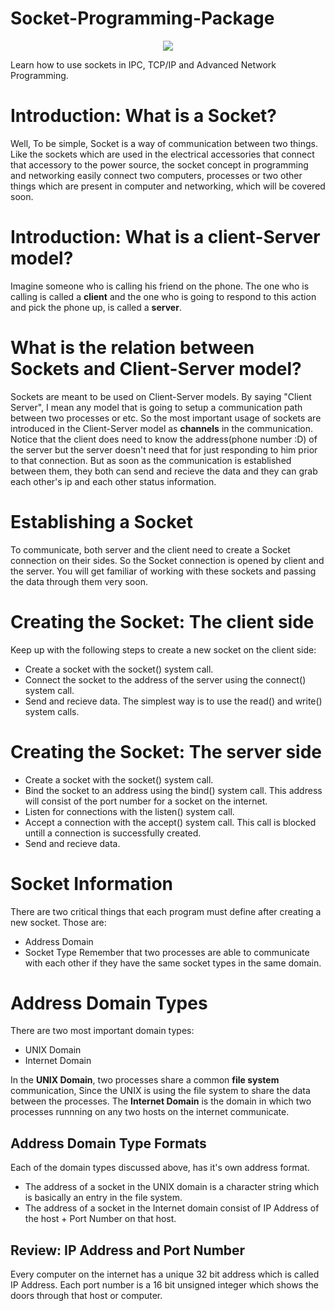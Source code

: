 # Socket-Programming-Package

<p align="center">
  <img src="http://uupload.ir/files/whf6_3-electric-logo-design.jpg">
</p>

Learn how to use sockets in IPC, TCP/IP and Advanced Network Programming.

# Introduction: What is a Socket?	
Well, To be simple, Socket is a way of communication between two things. Like the sockets which are used in the electrical accessories that connect that accessory to the power source, the socket concept in programming and networking easily connect two computers, processes or two other things which are present in computer and networking, which will be covered soon.

# Introduction: What is a client-Server model?
Imagine someone who is calling his friend on the phone. The one who is calling is called a **client** and the one who is going to respond to this action and pick the phone up, is called a **server**.

# What is the relation between Sockets and Client-Server model?
Sockets are meant to be used on Client-Server models. By saying "Client Server", I mean any model that is going to setup a communication path between two processes or etc. 
So the most important usage of sockets are introduced in the Client-Server model as **channels** in the communication.
Notice that the client does need to know the address(phone number :D) of the server but the server doesn't need that for just responding to him prior to that connection. But as soon as the communication is established between them, they both can send and recieve the data and they can grab each other's ip and each other status information.

# Establishing a Socket
To communicate, both server and the client need to create a Socket connection on their sides. So the Socket connection is opened by client and the server. You will get familiar of working with these sockets and passing the data through them very soon.

# Creating the Socket: The client side
Keep up with the following steps to create a new socket on the client side:
* Create a socket with the socket() system call.
* Connect the socket to the address of the server using the connect() system call.
* Send and recieve data. The simplest way is to use the read() and write() system calls.

# Creating the Socket: The server side
* Create a socket with the socket() system call.
* Bind the socket to an address using the bind() system call. This address will consist of the port number for a socket on the internet.
* Listen for connections with the listen() system call.
* Accept a connection with the accept() system call. This call is blocked untill a connection is successfully created.
* Send and recieve data.

# Socket Information
There are two critical things that each program must define after creating a new socket. Those are:
* Address Domain
* Socket Type
Remember that two processes are able to communicate with each other if they have the same socket types in the same domain.

# Address Domain Types
There are two most important domain types:
* UNIX Domain
* Internet Domain

In the  **UNIX Domain**, two processes share a common **file system** communication, Since the UNIX is using the file system to share the data between the processes.
The **Internet Domain** is the domain in which two processes runnning on any two hosts on the internet communicate.

## Address Domain Type Formats
Each of the domain types discussed above, has it's own address format.
* The address of a socket in the UNIX domain is a character string which is basically an entry in the file system.
* The address of a socket in the Internet domain consist of IP Address of the host + Port Number on that host.

## Review: IP Address and Port Number
Every computer on the internet has a unique 32 bit address which is called IP Address.
Each port number is a 16 bit unsigned integer which shows the doors through that host or computer.


